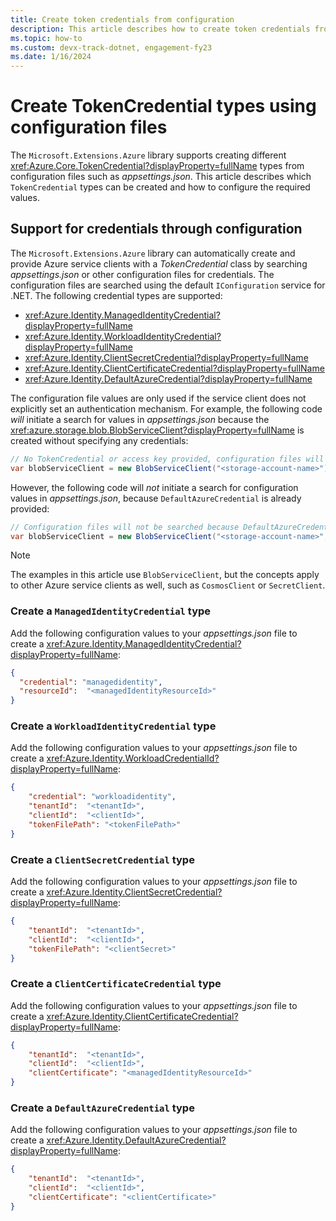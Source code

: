 ```yaml
---
title: Create token credentials from configuration
description: This article describes how to create token credentials from configuration files
ms.topic: how-to
ms.custom: devx-track-dotnet, engagement-fy23
ms.date: 1/16/2024
---
```


# Create TokenCredential types using configuration files

The `Microsoft.Extensions.Azure` library supports creating different <xref:Azure.Core.TokenCredential?displayProperty=fullName> types from configuration files such as _appsettings.json_. This article describes which `TokenCredential` types can be created and how to configure the required values.

## Support for credentials through configuration

The `Microsoft.Extensions.Azure` library can automatically create and provide Azure service clients with a _TokenCredential_ class by searching _appsettings.json_ or other configuration files for credentials. The configuration files are searched using the default `IConfiguration` service for .NET. The following credential types are supported:

* <xref:Azure.Identity.ManagedIdentityCredential?displayProperty=fullName>
* <xref:Azure.Identity.WorkloadIdentityCredential?displayProperty=fullName>
* <xref:Azure.Identity.ClientSecretCredential?displayProperty=fullName>
* <xref:Azure.Identity.ClientCertificateCredential?displayProperty=fullName>
* <xref:Azure.Identity.DefaultAzureCredential?displayProperty=fullName>

The configuration file values are only used if the service client does not explicitly set an authentication mechanism. For example, the following code *will* initiate a search for values in _appsettings.json_ because the <xref:azure.storage.blob.BlobServiceClient?displayProperty=fullName> is created without specifying any credentials:

```csharp
// No TokenCredential or access key provided, configuration files will be searched
var blobServiceClient = new BlobServiceClient("<storage-account-name>");
```

However, the following code will *not* initiate a search for configuration values in _appsettings.json_, because `DefaultAzureCredential` is already provided:

```csharp
// Configuration files will not be searched because DefaultAzureCredential is already provided
var blobServiceClient = new BlobServiceClient("<storage-account-name>", new DefaultAzureCredential());
```

> [!NOTE]
> The examples in this article use `BlobServiceClient`, but the concepts apply to other Azure service clients as well, such as `CosmosClient` or `SecretClient`.

### Create a `ManagedIdentityCredential` type

Add the following configuration values to your _appsettings.json_ file to create a <xref:Azure.Identity.ManagedIdentityCredential?displayProperty=fullName>:

```json
{
  "credential": "managedidentity",
  "resourceId":  "<managedIdentityResourceId>"
}
```

### Create a `WorkloadIdentityCredential` type

Add the following configuration values to your _appsettings.json_ file to create a <xref:Azure.Identity.WorkloadCredentialId?displayProperty=fullName>:

```json
{
    "credential": "workloadidentity",
    "tenantId":  "<tenantId>",
    "clientId":  "<clientId>",
    "tokenFilePath": "<tokenFilePath>"
}
```

### Create a `ClientSecretCredential` type

Add the following configuration values to your _appsettings.json_ file to create a <xref:Azure.Identity.ClientSecretCredential?displayProperty=fullName>:

```json
{
    "tenantId":  "<tenantId>",
    "clientId":  "<clientId>",
    "tokenFilePath": "<clientSecret>"
}
```

### Create a `ClientCertificateCredential` type

Add the following configuration values to your _appsettings.json_ file to create a <xref:Azure.Identity.ClientCertificateCredential?displayProperty=fullName>:

```json
{
    "tenantId":  "<tenantId>",
    "clientId":  "<clientId>",
    "clientCertificate": "<managedIdentityResourceId>"
}
```

### Create a `DefaultAzureCredential` type

Add the following configuration values to your _appsettings.json_ file to create a <xref:Azure.Identity.DefaultAzureCredential?displayProperty=fullName>:

```json
{
    "tenantId":  "<tenantId>",
    "clientId":  "<clientId>",
    "clientCertificate": "<clientCertificate>"
}
```
